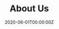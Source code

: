 ---
title: "About Us"  # Add a page title.
summary: "This page contains About and Team only"  # Add a page description.
date: "2020-06-01T00:00:00Z"  # Add today's date.
type: "widget_page"  # Page type is a Widget Page
---